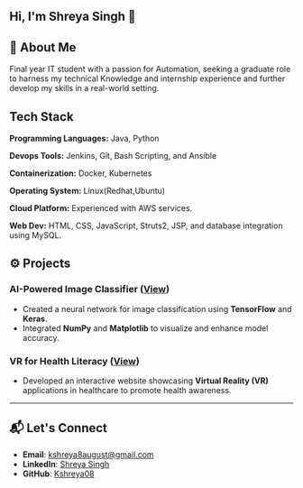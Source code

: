 ## Hi, I'm Shreya Singh 👋

## 🚀 About Me
Final year IT student with a passion for Automation, seeking a graduate role to harness my technical Knowledge and internship experience and further develop my skills in a real-world setting.

## Tech Stack

**Programming Languages:** Java, Python

**Devops Tools:** Jenkins, Git, Bash Scripting, and Ansible

**Containerization:** Docker, Kubernetes

**Operating System:** Linux(Redhat,Ubuntu)

**Cloud Platform:** Experienced with AWS services.

**Web Dev:** HTML, CSS, JavaScript, Struts2, JSP, and database integration using MySQL.

## ⚙️ Projects
### AI-Powered Image Classifier ([View](https://github.com/Kshreya08/Imageclass-with-CNN))
- Created a neural network for image classification using **TensorFlow** and **Keras**.
- Integrated **NumPy** and **Matplotlib** to visualize and enhance model accuracy.

### VR for Health Literacy ([View](https://github.com/Kshreya08/vrhealthliteracyweb))
- Developed an interactive website showcasing **Virtual Reality (VR)** applications in healthcare to promote health awareness.

---
## 📬 Let's Connect
- **Email**: [kshreya8august@gmail.com](mailto:kshreya8august@gmail.com)
- **LinkedIn**: [Shreya Singh](https://www.linkedin.com/in/shreyasingh80)
- **GitHub**: [Kshreya08](https://github.com/Kshreya08)
